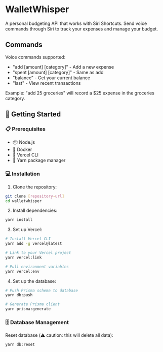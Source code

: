 # WalletWhisper

A personal budgeting API that works with Siri Shortcuts. Send voice commands through Siri to track your expenses and manage your budget.

## Commands

Voice commands supported:

- "add [amount] [category]" - Add a new expense
- "spent [amount] [category]" - Same as add
- "balance" - Get your current balance
- "last" - View recent transactions

Example: "add 25 groceries" will record a $25 expense in the groceries category.

## 🏁 Getting Started

### 📋 Prerequisites
- 📦 Node.js
- 🐳 Docker
- 🔧 Vercel CLI
- 🧶 Yarn package manager

### 💻 Installation

1. Clone the repository:
```bash
git clone [repository-url]
cd walletwhisper
```

2. Install dependencies:
```bash
yarn install
```

3. Set up Vercel:
```bash
# Install Vercel CLI
yarn add -g vercel@latest

# Link to your Vercel project
yarn vercel:link

# Pull environment variables
yarn vercel:env
```

4. Set up the database:
```bash
# Push Prisma schema to database
yarn db:push

# Generate Prisma client
yarn prisma:generate
```

### 🗄️ Database Management

Reset database (⚠️ caution: this will delete all data):
```bash
yarn db:reset
```